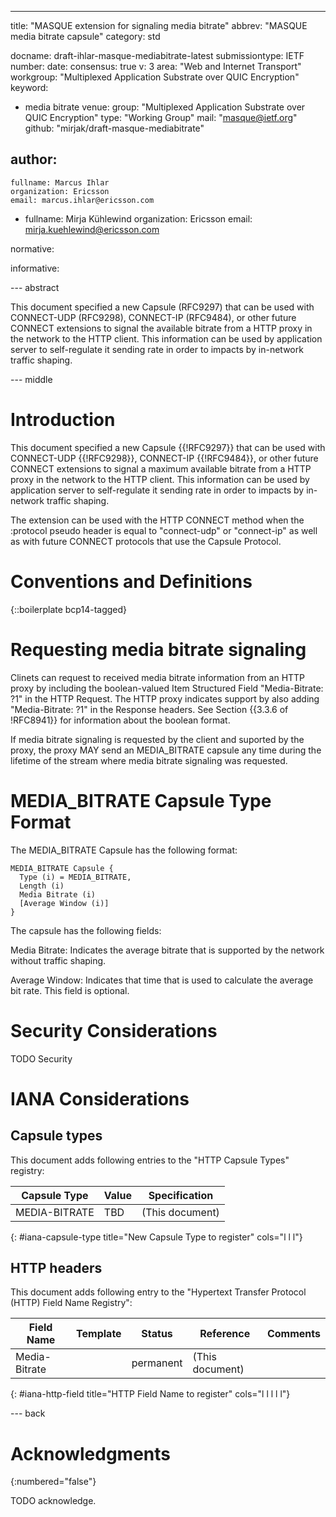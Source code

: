---
title: "MASQUE extension for signaling media bitrate"
abbrev: "MASQUE media bitrate capsule"
category: std

docname: draft-ihlar-masque-mediabitrate-latest
submissiontype: IETF
number:
date:
consensus: true
v: 3
area: "Web and Internet Transport"
workgroup: "Multiplexed Application Substrate over QUIC Encryption"
keyword:
 - media bitrate
venue:
  group: "Multiplexed Application Substrate over QUIC Encryption"
  type: "Working Group"
  mail: "masque@ietf.org"
  github: "mirjak/draft-masque-mediabitrate"

author:
 -
    fullname: Marcus Ihlar
    organization: Ericsson
    email: marcus.ihlar@ericsson.com
 -
    fullname: Mirja Kühlewind
    organization: Ericsson
    email: mirja.kuehlewind@ericsson.com

normative:

informative:


--- abstract

This document specified a new Capsule (RFC9297) that can be used with CONNECT-UDP (RFC9298), CONNECT-IP (RFC9484), or other future CONNECT extensions to signal the available bitrate from a HTTP proxy in the network to the HTTP client.
This information can be used by application server to self-regulate it sending rate in order to impacts by in-network traffic shaping.


--- middle

# Introduction

This document specified a new Capsule {{!RFC9297}} that can be used with CONNECT-UDP {{!RFC9298}}, CONNECT-IP {{!RFC9484}}, or other future CONNECT extensions to signal a maximum available bitrate from a HTTP proxy in the network to the HTTP client.
This information can be used by application server to self-regulate it sending rate in order to impacts by in-network traffic shaping.

The extension can be used with the HTTP CONNECT method when the :protocol pseudo header is equal to "connect-udp" or "connect-ip" as well as with future CONNECT protocols that use the Capsule Protocol.

# Conventions and Definitions

{::boilerplate bcp14-tagged}

# Requesting media bitrate signaling

Clinets can request to received media bitrate information from an
HTTP proxy by including the boolean-valued Item Structured Field "Media-Bitrate: ?1" in the HTTP Request.
The HTTP proxy indicates support by also adding "Media-Bitrate: ?1" in the Response headers.
See Section {{3.3.6 of !RFC8941}} for information about the boolean format.

If media bitrate signaling is requested by the client and suported by the proxy,
the proxy MAY send an MEDIA_BITRATE capsule any time during the lifetime of the stream
where media bitrate signaling was requested.

# MEDIA_BITRATE Capsule Type Format

The MEDIA_BITRATE Capsule has the following format:

~~~
MEDIA_BITRATE Capsule {
  Type (i) = MEDIA_BITRATE,
  Length (i)
  Media Bitrate (i)
  [Average Window (i)]
}
~~~

The capsule has the following fields:

Media Bitrate: Indicates the average bitrate that is supported by the network without traffic shaping.

Average Window: Indicates that time that is used to calculate the average bit rate. This field is optional.

# Security Considerations

TODO Security


# IANA Considerations

## Capsule types

This document adds following entries to the "HTTP Capsule Types" registry:

| Capsule Type   | Value | Specification   |
| -------------- | ----- | --------------- |
| MEDIA-BITRATE  | TBD   | (This document) |
{: #iana-capsule-type title="New Capsule Type to register" cols="l l l"}

## HTTP headers

This document adds following entry to the "Hypertext Transfer Protocol (HTTP) Field Name Registry":

| Field Name     | Template | Status    | Reference       | Comments |
| -------------- | -------- | --------- | --------------- | -------- |
| Media-Bitrate  |          | permanent | (This document) |          |
{: #iana-http-field title="HTTP Field Name to register" cols="l l l l l"}

--- back

# Acknowledgments
{:numbered="false"}

TODO acknowledge.
